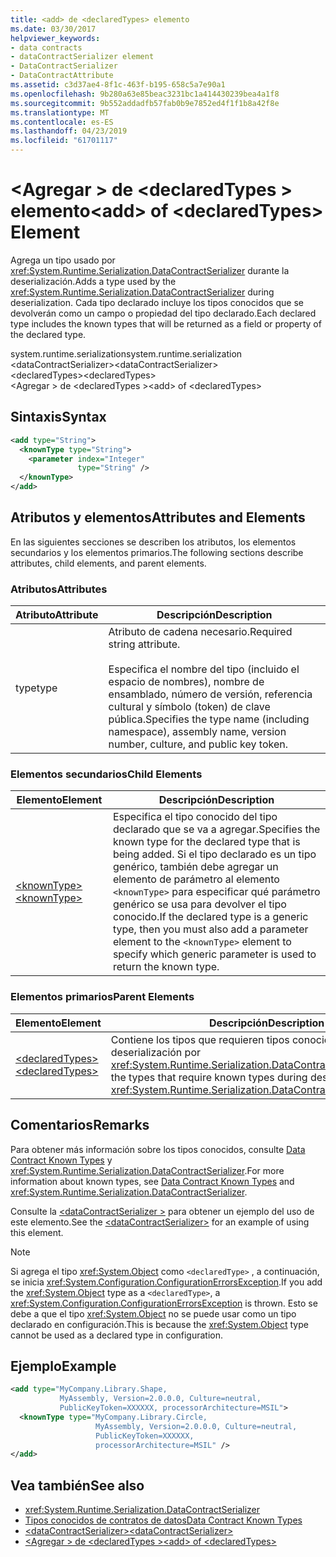 ```yaml
---
title: <add> de <declaredTypes> elemento
ms.date: 03/30/2017
helpviewer_keywords:
- data contracts
- dataContractSerializer element
- DataContractSerializer
- DataContractAttribute
ms.assetid: c3d37ae4-8f1c-463f-b195-658c5a7e90a1
ms.openlocfilehash: 9b280a63e85beac3231bc1a414430239bea4a1f8
ms.sourcegitcommit: 9b552addadfb57fab0b9e7852ed4f1f1b8a42f8e
ms.translationtype: MT
ms.contentlocale: es-ES
ms.lasthandoff: 04/23/2019
ms.locfileid: "61701117"
---
```

# <a name="add-of-declaredtypes-element"></a><span data-ttu-id="f7bb9-102">\<Agregar > de \<declaredTypes > elemento</span><span class="sxs-lookup"><span data-stu-id="f7bb9-102">\<add> of \<declaredTypes> Element</span></span>
<span data-ttu-id="f7bb9-103">Agrega un tipo usado por <xref:System.Runtime.Serialization.DataContractSerializer> durante la deserialización.</span><span class="sxs-lookup"><span data-stu-id="f7bb9-103">Adds a type used by the <xref:System.Runtime.Serialization.DataContractSerializer> during deserialization.</span></span> <span data-ttu-id="f7bb9-104">Cada tipo declarado incluye los tipos conocidos que se devolverán como un campo o propiedad del tipo declarado.</span><span class="sxs-lookup"><span data-stu-id="f7bb9-104">Each declared type includes the known types that will be returned as a field or property of the declared type.</span></span>  
  
 <span data-ttu-id="f7bb9-105">system.runtime.serialization</span><span class="sxs-lookup"><span data-stu-id="f7bb9-105">system.runtime.serialization</span></span>  
<span data-ttu-id="f7bb9-106">\<dataContractSerializer></span><span class="sxs-lookup"><span data-stu-id="f7bb9-106">\<dataContractSerializer></span></span>  
<span data-ttu-id="f7bb9-107">\<declaredTypes></span><span class="sxs-lookup"><span data-stu-id="f7bb9-107">\<declaredTypes></span></span>  
<span data-ttu-id="f7bb9-108">\<Agregar > de \<declaredTypes ></span><span class="sxs-lookup"><span data-stu-id="f7bb9-108">\<add> of \<declaredTypes></span></span>  
  
## <a name="syntax"></a><span data-ttu-id="f7bb9-109">Sintaxis</span><span class="sxs-lookup"><span data-stu-id="f7bb9-109">Syntax</span></span>  
  
```xml  
<add type="String">
  <knownType type="String">
    <parameter index="Integer"
               type="String" />
  </knownType>
</add>
```  
  
## <a name="attributes-and-elements"></a><span data-ttu-id="f7bb9-110">Atributos y elementos</span><span class="sxs-lookup"><span data-stu-id="f7bb9-110">Attributes and Elements</span></span>  
 <span data-ttu-id="f7bb9-111">En las siguientes secciones se describen los atributos, los elementos secundarios y los elementos primarios.</span><span class="sxs-lookup"><span data-stu-id="f7bb9-111">The following sections describe attributes, child elements, and parent elements.</span></span>  
  
### <a name="attributes"></a><span data-ttu-id="f7bb9-112">Atributos</span><span class="sxs-lookup"><span data-stu-id="f7bb9-112">Attributes</span></span>  
  
|<span data-ttu-id="f7bb9-113">Atributo</span><span class="sxs-lookup"><span data-stu-id="f7bb9-113">Attribute</span></span>|<span data-ttu-id="f7bb9-114">Descripción</span><span class="sxs-lookup"><span data-stu-id="f7bb9-114">Description</span></span>|  
|---------------|-----------------|  
|<span data-ttu-id="f7bb9-115">type</span><span class="sxs-lookup"><span data-stu-id="f7bb9-115">type</span></span>|<span data-ttu-id="f7bb9-116">Atributo de cadena necesario.</span><span class="sxs-lookup"><span data-stu-id="f7bb9-116">Required string attribute.</span></span><br /><br /> <span data-ttu-id="f7bb9-117">Especifica el nombre del tipo (incluido el espacio de nombres), nombre de ensamblado, número de versión, referencia cultural y símbolo (token) de clave pública.</span><span class="sxs-lookup"><span data-stu-id="f7bb9-117">Specifies the type name (including namespace), assembly name, version number, culture, and public key token.</span></span>|  
  
### <a name="child-elements"></a><span data-ttu-id="f7bb9-118">Elementos secundarios</span><span class="sxs-lookup"><span data-stu-id="f7bb9-118">Child Elements</span></span>  
  
|<span data-ttu-id="f7bb9-119">Elemento</span><span class="sxs-lookup"><span data-stu-id="f7bb9-119">Element</span></span>|<span data-ttu-id="f7bb9-120">Descripción</span><span class="sxs-lookup"><span data-stu-id="f7bb9-120">Description</span></span>|  
|-------------|-----------------|  
|[<span data-ttu-id="f7bb9-121">\<knownType></span><span class="sxs-lookup"><span data-stu-id="f7bb9-121">\<knownType></span></span>](../../../../../docs/framework/configure-apps/file-schema/wcf/knowntype.md)|<span data-ttu-id="f7bb9-122">Especifica el tipo conocido del tipo declarado que se va a agregar.</span><span class="sxs-lookup"><span data-stu-id="f7bb9-122">Specifies the known type for the declared type that is being added.</span></span> <span data-ttu-id="f7bb9-123">Si el tipo declarado es un tipo genérico, también debe agregar un elemento de parámetro al elemento `<knownType>` para especificar qué parámetro genérico se usa para devolver el tipo conocido.</span><span class="sxs-lookup"><span data-stu-id="f7bb9-123">If the declared type is a generic type, then you must also add a parameter element to the `<knownType>` element to specify which generic parameter is used to return the known type.</span></span>|  
  
### <a name="parent-elements"></a><span data-ttu-id="f7bb9-124">Elementos primarios</span><span class="sxs-lookup"><span data-stu-id="f7bb9-124">Parent Elements</span></span>  
  
|<span data-ttu-id="f7bb9-125">Elemento</span><span class="sxs-lookup"><span data-stu-id="f7bb9-125">Element</span></span>|<span data-ttu-id="f7bb9-126">Descripción</span><span class="sxs-lookup"><span data-stu-id="f7bb9-126">Description</span></span>|  
|-------------|-----------------|  
|[<span data-ttu-id="f7bb9-127">\<declaredTypes></span><span class="sxs-lookup"><span data-stu-id="f7bb9-127">\<declaredTypes></span></span>](../../../../../docs/framework/configure-apps/file-schema/wcf/declaredtypes.md)|<span data-ttu-id="f7bb9-128">Contiene los tipos que requieren tipos conocidos durante la deserialización por <xref:System.Runtime.Serialization.DataContractSerializer>.</span><span class="sxs-lookup"><span data-stu-id="f7bb9-128">Contains the types that require known types during deserialization by the <xref:System.Runtime.Serialization.DataContractSerializer>.</span></span>|  
  
## <a name="remarks"></a><span data-ttu-id="f7bb9-129">Comentarios</span><span class="sxs-lookup"><span data-stu-id="f7bb9-129">Remarks</span></span>  
 <span data-ttu-id="f7bb9-130">Para obtener más información sobre los tipos conocidos, consulte [Data Contract Known Types](../../../../../docs/framework/wcf/feature-details/data-contract-known-types.md) y <xref:System.Runtime.Serialization.DataContractSerializer>.</span><span class="sxs-lookup"><span data-stu-id="f7bb9-130">For more information about known types, see [Data Contract Known Types](../../../../../docs/framework/wcf/feature-details/data-contract-known-types.md) and <xref:System.Runtime.Serialization.DataContractSerializer>.</span></span>  
  
 <span data-ttu-id="f7bb9-131">Consulte la [ \<dataContractSerializer >](../../../../../docs/framework/configure-apps/file-schema/wcf/datacontractserializer-element.md) para obtener un ejemplo del uso de este elemento.</span><span class="sxs-lookup"><span data-stu-id="f7bb9-131">See the [\<dataContractSerializer>](../../../../../docs/framework/configure-apps/file-schema/wcf/datacontractserializer-element.md) for an example of using this element.</span></span>  
  
> [!NOTE]
>  <span data-ttu-id="f7bb9-132">Si agrega el tipo <xref:System.Object> como `<declaredType>` , a continuación, se inicia <xref:System.Configuration.ConfigurationErrorsException>.</span><span class="sxs-lookup"><span data-stu-id="f7bb9-132">If you add the <xref:System.Object> type as a `<declaredType>`, a <xref:System.Configuration.ConfigurationErrorsException> is thrown.</span></span> <span data-ttu-id="f7bb9-133">Esto se debe a que el tipo <xref:System.Object> no se puede usar como un tipo declarado en configuración.</span><span class="sxs-lookup"><span data-stu-id="f7bb9-133">This is because the <xref:System.Object> type cannot be used as a declared type in configuration.</span></span>  
  
## <a name="example"></a><span data-ttu-id="f7bb9-134">Ejemplo</span><span class="sxs-lookup"><span data-stu-id="f7bb9-134">Example</span></span>  
  
```xml  
<add type="MyCompany.Library.Shape,
           MyAssembly, Version=2.0.0.0, Culture=neutral,
           PublicKeyToken=XXXXXX, processorArchitecture=MSIL">
  <knownType type="MyCompany.Library.Circle,
                   MyAssembly, Version=2.0.0.0, Culture=neutral,
                   PublicKeyToken=XXXXXX,
                   processorArchitecture=MSIL" />
</add>
```  
  
## <a name="see-also"></a><span data-ttu-id="f7bb9-135">Vea también</span><span class="sxs-lookup"><span data-stu-id="f7bb9-135">See also</span></span>

- <xref:System.Runtime.Serialization.DataContractSerializer>
- [<span data-ttu-id="f7bb9-136">Tipos conocidos de contratos de datos</span><span class="sxs-lookup"><span data-stu-id="f7bb9-136">Data Contract Known Types</span></span>](../../../../../docs/framework/wcf/feature-details/data-contract-known-types.md)
- [<span data-ttu-id="f7bb9-137">\<dataContractSerializer></span><span class="sxs-lookup"><span data-stu-id="f7bb9-137">\<dataContractSerializer></span></span>](../../../../../docs/framework/configure-apps/file-schema/wcf/datacontractserializer-element.md)
- [<span data-ttu-id="f7bb9-138">\<Agregar > de \<declaredTypes ></span><span class="sxs-lookup"><span data-stu-id="f7bb9-138">\<add> of \<declaredTypes></span></span>](../../../../../docs/framework/configure-apps/file-schema/wcf/add-of-declaredtypes-element.md)
